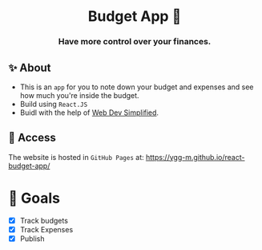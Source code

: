 <div align="center">
<h1>Budget App 👛</h1>
<h3>Have more control over your finances.</h3>
</div>

## ✨ About
- This is an `app` for you to note down your budget and expenses and see how much you're inside the budget.
- Build using `React.JS`
- Buidl with the help of [Web Dev Simplified](https://www.youtube.com/@WebDevSimplified).

## 🚀 Access
The website is hosted in `GitHub Pages` at: https://ygg-m.github.io/react-budget-app/

# 🎯 Goals
- [x] Track budgets
- [x] Track Expenses
- [x] Publish
